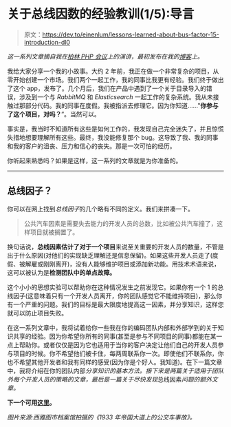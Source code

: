 # 关于总线因数的经验教训(1/5):导言

> 原文：<https://dev.to/einenlum/lessons-learned-about-bus-factor-15-introduction-dl0>

*这一系列文章摘自我在[柏林 PHP 会议](https://twitter.com/bephpug)上的演讲，最初发布在我的[博客](https://www.einenlum.com)上。*

我给大家分享一个我的小故事。大约 2 年前，我正在做一个非常复杂的项目，从零开始创建一个市场。我们两个一起工作，我的同事比我更有经验。我们终于做出了这个 app，发布了。几个月后，我们在产品中遇到了一个关于目录导入的错误，涉及到一个与 *RabbitMQ* 和 *Elasticsearch* 一起工作的复杂系统。我从未接触过那部分代码。我的同事在度假。我被指派去修理它。因为你知道……"**你参与了这个项目，对吗？**”。当然可以。

事实是，我当时不知道所有这些是如何工作的，我发现自己完全迷失了，并且惊慌失措地想要理解所有这些。最终，我没能修复那个 bug。这导致了我、我的同事和我的客户的沮丧、压力和信心的丧失。那是一次可怕的经历。

你听起来熟悉吗？如果是这样，这一系列的文章就是为你准备的。

* * *

## 总线因子？

你可以在网上找到*总线因子*的几个略有不同的定义。我们来拼凑一下。

> 公共汽车因素是需要失去能力的开发人员的总数，比如被公共汽车撞了，这样项目就被搁置了。

换句话说，**总线因素估计了对于一个项目**来说至关重要的开发人员的数量，不管是出于什么原因(对他们的实现缺乏理解还是信息保留)。如果这些开发人员走了(度假、被解雇或刚刚离开)，没有人能够维护项目或添加新功能。用技术术语来说，这可以被认为是**检测团队中的单点故障。**

这个小小的思想实验可以帮助你在这种情况发生之前发现它。如果你有一个 1 的总线因子(这意味着只有一个开发人员离开，你的团队感觉它不能维持项目)，那么你有一个严重的问题。我们的目标是最大限度地提高这一因素，并分享知识，这样您就可以防止项目失败。

在这一系列文章中，我将试着给你一些我在你的编码团队内部和外部学到的关于知识共享的经验。因为你希望你所有的同事(甚至是参与不同项目的同事)都能在某一点上帮助你。或者仅仅是因为它也适用于当你的客户决定让他们自己的开发人员参与项目的时候。你不希望他们被卡住，每两周联系你一次。即使他们不联系你，你也不希望其他开发者和我有同样的感受(因为你是个好人。我知道)。在下一篇文章中，我将介绍在你的团队内部*分享知识的基本方法。接下来是两篇关于适用于团队外每个开发人员的策略的文章，最后是一篇关于尽快发现*总线因素*问题的额外文章。*

**下一个可用[这里](https://dev.to/einenlum/lessons-learned-about-bus-factor-25-balancing-the-level-of-your-team-634)。**

*图片来源:西雅图市档案馆拍摄的《1933 年帝国大道上的公交车事故》。*